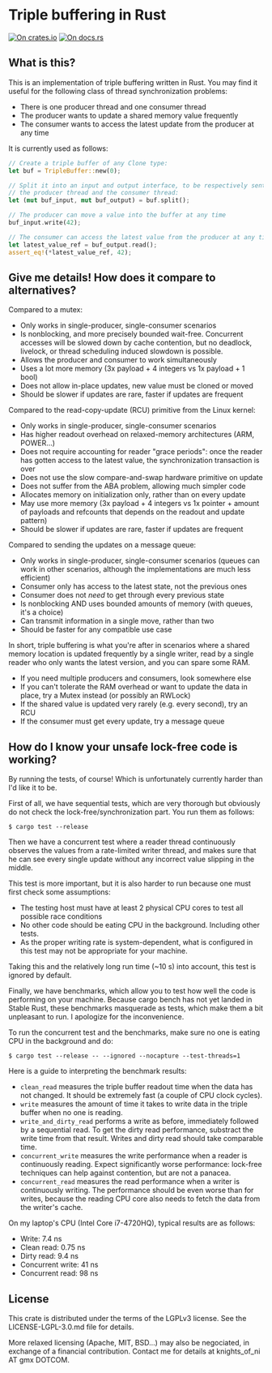 # Triple buffering in Rust

[![On crates.io](https://img.shields.io/crates/v/triple_buffer.svg)](https://crates.io/crates/triple_buffer)
[![On docs.rs](https://docs.rs/triple_buffer/badge.svg)](https://docs.rs/triple_buffer/)

## What is this?

This is an implementation of triple buffering written in Rust. You may find it
useful for the following class of thread synchronization problems:

- There is one producer thread and one consumer thread
- The producer wants to update a shared memory value frequently
- The consumer wants to access the latest update from the producer at any time

It is currently used as follows:

```rust
// Create a triple buffer of any Clone type:
let buf = TripleBuffer::new(0);

// Split it into an input and output interface, to be respectively sent to
// the producer thread and the consumer thread:
let (mut buf_input, mut buf_output) = buf.split();

// The producer can move a value into the buffer at any time
buf_input.write(42);

// The consumer can access the latest value from the producer at any time
let latest_value_ref = buf_output.read();
assert_eq!(*latest_value_ref, 42);
```


## Give me details! How does it compare to alternatives?

Compared to a mutex:

- Only works in single-producer, single-consumer scenarios
- Is nonblocking, and more precisely bounded wait-free. Concurrent accesses will
  be slowed down by cache contention, but no deadlock, livelock, or thread
  scheduling induced slowdown is possible.
- Allows the producer and consumer to work simultaneously
- Uses a lot more memory (3x payload + 4 integers vs 1x payload + 1 bool)
- Does not allow in-place updates, new value must be cloned or moved
- Should be slower if updates are rare, faster if updates are frequent

Compared to the read-copy-update (RCU) primitive from the Linux kernel:

- Only works in single-producer, single-consumer scenarios
- Has higher readout overhead on relaxed-memory architectures (ARM, POWER...)
- Does not require accounting for reader "grace periods": once the reader has
  gotten access to the latest value, the synchronization transaction is over
- Does not use the slow compare-and-swap hardware primitive on update
- Does not suffer from the ABA problem, allowing much simpler code
- Allocates memory on initialization only, rather than on every update
- May use more memory (3x payload + 4 integers vs 1x pointer + amount of
  payloads and refcounts that depends on the readout and update pattern)
- Should be slower if updates are rare, faster if updates are frequent

Compared to sending the updates on a message queue:

- Only works in single-producer, single-consumer scenarios (queues can work in
  other scenarios, although the implementations are much less efficient)
- Consumer only has access to the latest state, not the previous ones
- Consumer does not *need* to get through every previous state
- Is nonblocking AND uses bounded amounts of memory (with queues, it's a choice)
- Can transmit information in a single move, rather than two
- Should be faster for any compatible use case

In short, triple buffering is what you're after in scenarios where a shared
memory location is updated frequently by a single writer, read by a single
reader who only wants the latest version, and you can spare some RAM.

- If you need multiple producers and consumers, look somewhere else
- If you can't tolerate the RAM overhead or want to update the data in place,
  try a Mutex instead (or possibly an RWLock)
- If the shared value is updated very rarely (e.g. every second), try an RCU
- If the consumer must get every update, try a message queue


## How do I know your unsafe lock-free code is working?

By running the tests, of course! Which is unfortunately currently harder than
I'd like it to be.

First of all, we have sequential tests, which are very thorough but obviously
do not check the lock-free/synchronization part. You run them as follows:

    $ cargo test --release

Then we have a concurrent test where a reader thread continuously observes the
values from a rate-limited writer thread, and makes sure that he can see every
single update without any incorrect value slipping in the middle.

This test is more important, but it is also harder to run because one must first
check some assumptions:

- The testing host must have at least 2 physical CPU cores to test all possible
  race conditions
- No other code should be eating CPU in the background. Including other tests.
- As the proper writing rate is system-dependent, what is configured in this
  test may not be appropriate for your machine.

Taking this and the relatively long run time (~10 s) into account, this test is
ignored by default.

Finally, we have benchmarks, which allow you to test how well the code is
performing on your machine. Because cargo bench has not yet landed in Stable
Rust, these benchmarks masquerade as tests, which make them a bit unpleasant to
run. I apologize for the inconvenience.

To run the concurrent test and the benchmarks, make sure no one is eating CPU in
the background and do:

    $ cargo test --release -- --ignored --nocapture --test-threads=1

Here is a guide to interpreting the benchmark results:

* `clean_read` measures the triple buffer readout time when the data has not
  changed. It should be extremely fast (a couple of CPU clock cycles).
* `write` measures the amount of time it takes to write data in the triple
  buffer when no one is reading.
* `write_and_dirty_read` performs a write as before, immediately followed by a
  sequential read. To get the dirty read performance, substract the write time
  from that result. Writes and dirty read should take comparable time.
* `concurrent_write` measures the write performance when a reader is
  continuously reading. Expect significantly worse performance: lock-free
  techniques can help against contention, but are not a panacea.
* `concurrent_read` measures the read performance when a writer is continuously
  writing. The performance should be even worse than for writes, because the
  reading CPU core also needs to fetch the data from the writer's cache.

On my laptop's CPU (Intel Core i7-4720HQ), typical results are as follows:

* Write: 7.4 ns
* Clean read: 0.75 ns
* Dirty read: 9.4 ns
* Concurrent write: 41 ns
* Concurrent read: 98 ns


## License

This crate is distributed under the terms of the LGPLv3 license. See the
LICENSE-LGPL-3.0.md file for details.

More relaxed licensing (Apache, MIT, BSD...) may also be negociated, in
exchange of a financial contribution. Contact me for details at 
knights_of_ni AT gmx DOTCOM.
